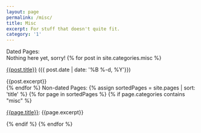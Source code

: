 ```yaml
---
layout: page
permalink: /misc/
title: Misc
excerpt: For stuff that doesn't quite fit.
category: '1'
---
```

Dated Pages:
<br>Nothing here yet, sorry!
{% for post in site.categories.misc %}
<div class="PostBlock"> 
<p><a href="{{post.url}}">{{post.title}}</a>    ({{ post.date | date: '%B %-d, %Y'}})</p> 
{{post.excerpt}} 
</div>
{% endfor %}
Non-dated Pages:
{% assign sortedPages = site.pages | sort: 'title' %}
{% for page in sortedPages %}   
{% if page.categories contains "misc" %}
<div class="PostBlock"> 
<p><a href="{{page.url}}">{{page.title}}</a>: {{page.excerpt}}</p> 
</div>
{% endif %}
{% endfor %}